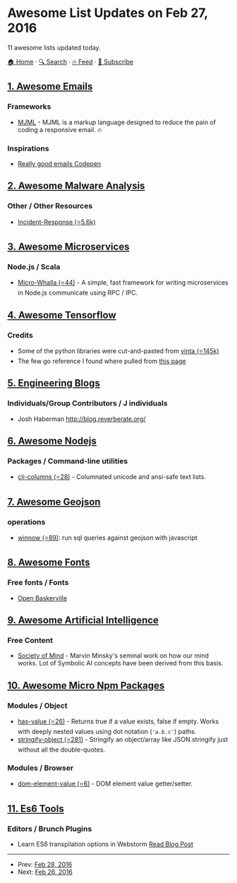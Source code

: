# Awesome List Updates on Feb 27, 2016

11 awesome lists updated today.

[🏠 Home](/README.md) · [🔍 Search](https://test.trackawesomelist.com/search/) · [🔥 Feed](https://test.trackawesomelist.com/feed.xml) · [📮 Subscribe](https://trackawesomelist.us17.list-manage.com/subscribe?u=d2f0117aa829c83a63ec63c2f&id=36a103854c)



## [1. Awesome Emails](/content/jonathandion/awesome-emails/README.md)

### Frameworks

*   [MJML](https://mjml.io) - MJML is a markup language designed to reduce the pain of coding a responsive email. :fire:

### Inspirations

*   [Really good emails Codepen](http://codepen.io/reallygoodemails/)

## [2. Awesome Malware Analysis](/content/rshipp/awesome-malware-analysis/README.md)

### Other / Other Resources

*   [Incident-Response (⭐5.6k)](https://github.com/meirwah/awesome-incident-response)

## [3. Awesome Microservices](/content/mfornos/awesome-microservices/README.md)

### Node.js / Scala

*   [Micro-Whalla (⭐44)](https://github.com/czerwonkabartosz/Micro-Whalla) - A simple, fast framework for writing microservices in Node.js communicate using RPC / IPC.

## [4. Awesome Tensorflow](/content/jtoy/awesome-tensorflow/README.md)

### Credits

*   Some of the python libraries were cut-and-pasted from [vinta (⭐145k)](https://github.com/vinta/awesome-python)
*   The few go reference I found where pulled from [this page](https://code.google.com/p/go-wiki/wiki/Projects#Machine_Learning)

## [5. Engineering Blogs](/content/kilimchoi/engineering-blogs/README.md)

### Individuals/Group Contributors / J individuals

*   Josh Haberman <http://blog.reverberate.org/>

## [6. Awesome Nodejs](/content/sindresorhus/awesome-nodejs/README.md)

### Packages / Command-line utilities

*   [cli-columns (⭐28)](https://github.com/shannonmoeller/cli-columns) - Columnated unicode and ansi-safe text lists.

## [7. Awesome Geojson](/content/tmcw/awesome-geojson/README.md)

### operations

*   [winnow (⭐89)](https://github.com/dmfenton/winnow): run sql queries against geojson with javascript

## [8. Awesome Fonts](/content/brabadu/awesome-fonts/README.md)

### Free fonts / Fonts

*   [Open Baskerville](http://klepas.org/openbaskerville/)

## [9. Awesome Artificial Intelligence](/content/owainlewis/awesome-artificial-intelligence/README.md)

### Free Content

*   [Society of Mind](http://aurellem.org/society-of-mind/index.html) - Marvin Minsky's seminal work on how our mind works. Lot of Symbolic AI concepts have been derived from this basis.

## [10. Awesome Micro Npm Packages](/content/parro-it/awesome-micro-npm-packages/README.md)

### Modules / Object

*   [has-value (⭐26)](https://github.com/jonschlinkert/has-value) - Returns true if a value exists, false if empty. Works with deeply nested values using dot notation (`'a.b.c'`) paths.
*   [stringify-object (⭐281)](https://github.com/yeoman/stringify-object) - Stringify an object/array like JSON.stringify just without all the double-quotes.

### Modules / Browser

*   [dom-element-value (⭐6)](https://github.com/crysalead-js/dom-element-value) - DOM element value getter/setter.

## [11. Es6 Tools](/content/addyosmani/es6-tools/README.md)

### Editors / Brunch Plugins

*   Learn ES6 transpilation options in Webstorm [Read Blog Post](http://blog.jetbrains.com/webstorm/2015/05/ecmascript-6-in-webstorm-transpiling/)

---

- Prev: [Feb 28, 2016](/content/2016/02/28/README.md)
- Next: [Feb 26, 2016](/content/2016/02/26/README.md)